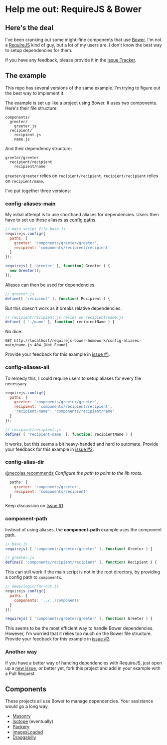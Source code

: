 # Help me out: RequireJS & Bower

## Here's the deal

I've been cranking out some might-fine components that use [Bower](http://bower.io). I'm not a [RequireJS](http://requirejs.org) kind of guy, but a lot of my users are. I don't know the best way to setup dependencies for them.

If you have any feedback, please provide it in the [Issue Tracker](https://github.com/desandro/requirejs-bower-homework/issues).

## The example

This repo has several versions of the same example. I'm trying to figure out the best way to implement it.

The example is set up like a project using Bower. It uses two components. Here's their file structure:

    components/
      greeter/
        greeter.js
      recipient/
        recipient.js
        name.js

And their dependency structure:

    greeter/greeter
      recipient/recipient
        recipient/name

`greeter/greeter` relies on `recipient/recipient`. `recipient/recipient` relies on `recipient/name`.

I've put together three versions:

### config-aliases-main

My initial attempt is to use shorthand aliases for dependencies. Users then have to set up these aliases as [config paths](http://requirejs.org/docs/api.html#config-paths).

``` js
// main script file base.js
requirejs.config({
  paths: {
    greeter: 'components/greeter/greeter',
    recipient: 'components/recipient/recipient'
  }
});

requirejs( [ 'greeter' ], function( Greeter ) {
  new Greeter();
});
```

Aliases can then be used for dependencies.

``` js
// greeter.js
define([ 'recipient' ], function( Recipient ) {
```

But this doesn't work as it breaks relative dependencies.

``` js
// recipient/recipient.js relies on recipient/name.js
define( [ './name' ], function( recipientName ) {
```

No dice.

    GET http://localhost/requirejs-bower-homework/config-aliases-main/name.js 404 (Not Found) 

Provide your feedback for this example in [issue #1](https://github.com/desandro/requirejs-bower-homework/issues/1).

### config-aliases-all

To remedy this, I could require users to setup aliases for every file necessary.

``` js
requirejs.config({
  paths: {
    greeter: 'components/greeter/greeter',
    recipient: 'components/recipient/recipient',
    'recipient-name': 'components/recipient/name'
  }
});
```

``` js
// recipient/recipient.js
define( [ 'recipient-name' ], function( recipientName ) {
```

It works, but this seems a bit heavy-handed and hard to automate. Provide your feedback for this example in [issue #2](https://github.com/desandro/requirejs-bower-homework/issues/2).

### config-alias-dir

[@necolas recommends](https://github.com/desandro/requirejs-bower-homework/issues/1#issuecomment-21087146) _Configure the path to point to the lib roots._

``` js
  paths: {
    greeter: 'components/greeter',
    recipient: 'components/recipient'
  }
```

Keep discussion on [Issue #1](https://github.com/desandro/requirejs-bower-homework/issues/1)


### component-path

Instead of using aliases, the **component-path** example uses the component path.

``` js
// base.js
requirejs( [ 'components/greeter/greeter' ], function( Greeter ) {
```

``` js
// greeter.js
define([ 'components/recipient/recipient' ], function( Recipient ) {
```

This can still work if the main script is not in the root directory, by providing a config path to `components`.

``` js
// deep/logic/far-out.js
requirejs.config({
  paths: {
    components: '../../components'
  }
});

requirejs( [ 'components/greeter/greeter' ], function( Greeter ) {
```

This seems to be the most efficient way to handle Bower dependencies. However, I'm worried that it relies too much on the Bower file structure. Provide your feedback for this example in [issue #3](https://github.com/desandro/requirejs-bower-homework/issues/3).

### Another way

If you have a better way of handing dependencies with RequireJS, just open up a [new issue](https://github.com/desandro/requirejs-bower-homework/issues/new), or better yet, fork this project and add in your example with a Pull Request.

## Components

These projects all use Bower to manage dependencies. Your assistance would go a long way.

+ [Masonry](https://github.com/desandro/masonry)
+ [Isotope](https://github.com/desandro/isotope) (eventually)
+ [Packery](https://github.com/metafizzy/packery/)
+ [imagesLoaded](https://github.com/desandro/imagesloaded)
+ [Draggabilly](https://github.com/desandro/draggabilly)

